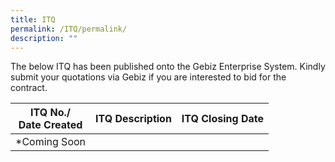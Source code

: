 ```yaml
---
title: ITQ
permalink: /ITQ/permalink/
description: ""
---
```


The below ITQ has been published onto the Gebiz Enterprise System. Kindly submit your quotations via Gebiz if you are interested to bid for the contract.


| ITQ No./<br>Date Created | ITQ Description | ITQ Closing Date |
| -------- | -------- | -------- |
| *Coming Soon| | |


